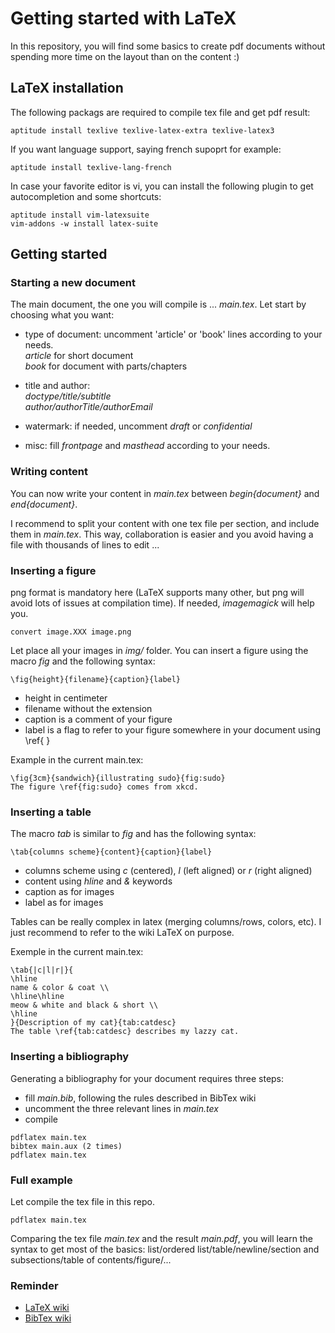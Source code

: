 # Getting started with LaTeX
In this repository, you will find some basics to create pdf documents without spending more time on the layout than on the content :)

## LaTeX installation
The following packags are required to compile tex file and get pdf result:
```
aptitude install texlive texlive-latex-extra texlive-latex3
```

If you want language support, saying french supoprt for example:
```
aptitude install texlive-lang-french
```

In case your favorite editor is vi, you can install the following plugin to get autocompletion and some shortcuts:
```
aptitude install vim-latexsuite
vim-addons -w install latex-suite
```

## Getting started
### Starting a new document
The main document, the one you will compile is ... _main.tex_. Let start by choosing what you want:
* type of document: uncomment 'article' or 'book' lines according to your needs.  
   _article_ for short document  
   _book_ for document with parts/chapters

* title and author:  
   _doctype/title/subtitle_  
   _author/authorTitle/authorEmail_

* watermark: if needed, uncomment _draft_ or _confidential_

* misc: fill _frontpage_ and _masthead_ according to your needs.

### Writing content
You can now write your content in _main.tex_ between _begin{document}_ and _end{document}_.

I recommend to split your content with one tex file per section, and include them in _main.tex_.
This way, collaboration is easier and you avoid having a file with thousands of lines to edit ...

### Inserting a figure
png format is mandatory here (LaTeX supports many other, but png will avoid lots of issues at compilation time). If needed, _imagemagick_ will help you.
```
convert image.XXX image.png
```

Let place all your images in _img/_ folder. You can insert a figure using the macro _fig_ and the following syntax:
```
\fig{height}{filename}{caption}{label}
```
* height in centimeter
* filename without the extension
* caption is a comment of your figure
* label is a flag to refer to your figure somewhere in your document using \ref{ }

Example in the current main.tex:
```
\fig{3cm}{sandwich}{illustrating sudo}{fig:sudo}
The figure \ref{fig:sudo} comes from xkcd.
```

### Inserting a table
The macro _tab_ is similar to _fig_ and has the following syntax:
```
\tab{columns scheme}{content}{caption}{label}
```
* columns scheme using _c_ (centered), _l_ (left aligned) or _r_ (right aligned)
* content using _hline_ and _&_ keywords 
* caption as for images
* label as for images

Tables can be really complex in latex (merging columns/rows, colors, etc). I just recommend to refer to the wiki LaTeX on purpose. 


Exemple in the current main.tex:
```
\tab{|c|l|r|}{
\hline
name & color & coat \\ 
\hline\hline
meow & white and black & short \\
\hline
}{Description of my cat}{tab:catdesc}
The table \ref{tab:catdesc} describes my lazzy cat.
```

### Inserting a bibliography
Generating a bibliography for your document requires three steps:
* fill _main.bib_, following the rules described in BibTex wiki 
* uncomment the three relevant lines in _main.tex_
* compile  
```
pdflatex main.tex
bibtex main.aux (2 times)
pdflatex main.tex
```

### Full example
Let compile the tex file in this repo.
```
pdflatex main.tex
```

Comparing the tex file _main.tex_ and the result _main.pdf_, you will learn the syntax to get most of the basics: list/ordered list/table/newline/section and subsections/table of contents/figure/...

### Reminder
* [LaTeX wiki](https://en.wikibooks.org/wiki/LaTeX/)
* [BibTex wiki](https://fr.wikipedia.org/wiki/BibTeX)
